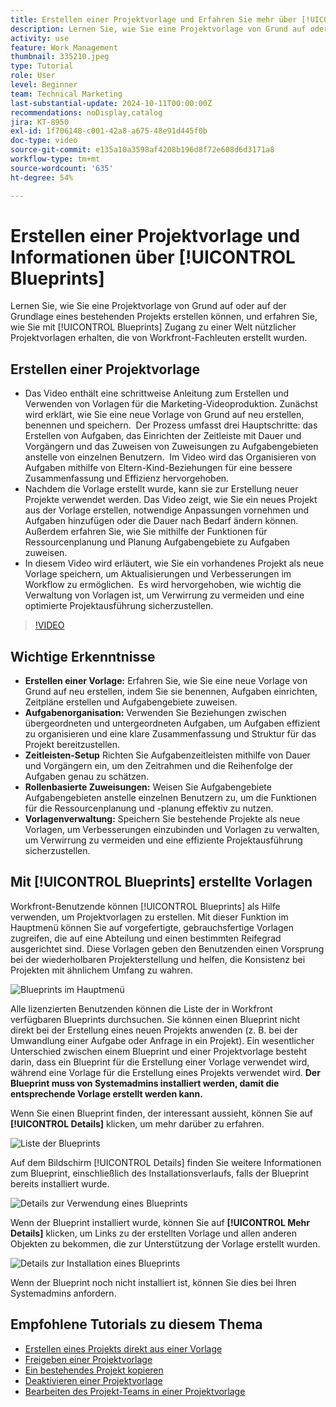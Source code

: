 ```yaml
---
title: Erstellen einer Projektvorlage und Erfahren Sie mehr über [!UICONTROL Blueprints]
description: Lernen Sie, wie Sie eine Projektvorlage von Grund auf oder auf der Grundlage eines bestehenden Projekts erstellen können, und erfahren Sie, wie Sie mit [!UICONTROL Blueprints] Zugang zu einer Welt nützlicher Projektvorlagen erhalten, die von Workfront-Fachleuten erstellt wurden.
activity: use
feature: Work Management
thumbnail: 335210.jpeg
type: Tutorial
role: User
level: Beginner
team: Technical Marketing
last-substantial-update: 2024-10-11T00:00:00Z
recommendations: noDisplay,catalog
jira: KT-8950
exl-id: 1f706148-c001-42a8-a675-48e91d445f0b
doc-type: video
source-git-commit: e135a10a3598af4208b196d8f72e608d6d3171a8
workflow-type: tm+mt
source-wordcount: '635'
ht-degree: 54%

---
```


# Erstellen einer Projektvorlage und Informationen über [!UICONTROL Blueprints]


Lernen Sie, wie Sie eine Projektvorlage von Grund auf oder auf der Grundlage eines bestehenden Projekts erstellen können, und erfahren Sie, wie Sie mit [!UICONTROL Blueprints] Zugang zu einer Welt nützlicher Projektvorlagen erhalten, die von Workfront-Fachleuten erstellt wurden.

## Erstellen einer Projektvorlage

* Das Video enthält eine schrittweise Anleitung zum Erstellen und Verwenden von Vorlagen für die Marketing-Videoproduktion. Zunächst wird erklärt, wie Sie eine neue Vorlage von Grund auf neu erstellen, benennen und speichern. &#x200B; Der Prozess umfasst drei Hauptschritte: das Erstellen von Aufgaben, das Einrichten der Zeitleiste mit Dauer und Vorgängern und das Zuweisen von Zuweisungen zu Aufgabengebieten anstelle von einzelnen Benutzern. &#x200B; Im Video wird das Organisieren von Aufgaben mithilfe von Eltern-Kind-Beziehungen für eine bessere Zusammenfassung und Effizienz hervorgehoben. &#x200B;
* Nachdem die Vorlage erstellt wurde, kann sie zur Erstellung neuer Projekte verwendet werden. Das Video zeigt, wie Sie ein neues Projekt aus der Vorlage erstellen, notwendige Anpassungen vornehmen und Aufgaben hinzufügen oder die Dauer nach Bedarf ändern können. &#x200B; Außerdem erfahren Sie, wie Sie mithilfe der Funktionen für Ressourcenplanung und Planung Aufgabengebiete zu Aufgaben zuweisen. &#x200B;
* In diesem Video wird erläutert, wie Sie ein vorhandenes Projekt als neue Vorlage speichern, um Aktualisierungen und Verbesserungen im Workflow zu ermöglichen. &#x200B; Es wird hervorgehoben, wie wichtig die Verwaltung von Vorlagen ist, um Verwirrung zu vermeiden und eine optimierte Projektausführung sicherzustellen. &#x200B;

>[!VIDEO](https://video.tv.adobe.com/v/335210/?quality=12&learn=on)

## Wichtige Erkenntnisse

* **Erstellen einer Vorlage:** Erfahren Sie, wie Sie eine neue Vorlage von Grund auf neu erstellen, indem Sie sie benennen, Aufgaben einrichten, Zeitpläne erstellen und Aufgabengebiete zuweisen. &#x200B;
* **Aufgabenorganisation:** Verwenden Sie Beziehungen zwischen übergeordneten und untergeordneten Aufgaben, um Aufgaben effizient zu organisieren und eine klare Zusammenfassung und Struktur für das Projekt bereitzustellen. &#x200B;
* **Zeitleisten-Setup** Richten Sie Aufgabenzeitleisten mithilfe von Dauer und Vorgängern ein, um den Zeitrahmen und die Reihenfolge der Aufgaben genau zu schätzen. &#x200B;
* **Rollenbasierte Zuweisungen:** Weisen Sie Aufgabengebiete Aufgabengebieten anstelle einzelnen Benutzern zu, um die Funktionen für die Ressourcenplanung und -planung effektiv zu nutzen. &#x200B;
* **Vorlagenverwaltung:** Speichern Sie bestehende Projekte als neue Vorlagen, um Verbesserungen einzubinden und Vorlagen zu verwalten, um Verwirrung zu vermeiden und eine effiziente Projektausführung sicherzustellen. &#x200B;


## Mit [!UICONTROL Blueprints] erstellte Vorlagen

Workfront-Benutzende können [!UICONTROL Blueprints] als Hilfe verwenden, um Projektvorlagen zu erstellen. Mit dieser Funktion im Hauptmenü können Sie auf vorgefertigte, gebrauchsfertige Vorlagen zugreifen, die auf eine Abteilung und einen bestimmten Reifegrad ausgerichtet sind. Diese Vorlagen geben den Benutzenden einen Vorsprung bei der wiederholbaren Projekterstellung und helfen, die Konsistenz bei Projekten mit ähnlichem Umfang zu wahren.

![Blueprints im Hauptmenü](assets/pt-blueprints-01.png)

Alle lizenzierten Benutzenden können die Liste der in Workfront verfügbaren Blueprints durchsuchen. Sie können einen Blueprint nicht direkt bei der Erstellung eines neuen Projekts anwenden (z. B. bei der Umwandlung einer Aufgabe oder Anfrage in ein Projekt). Ein wesentlicher Unterschied zwischen einem Blueprint und einer Projektvorlage besteht darin, dass ein Blueprint für die Erstellung einer Vorlage verwendet wird, während eine Vorlage für die Erstellung eines Projekts verwendet wird. **Der Blueprint muss von Systemadmins installiert werden, damit die entsprechende Vorlage erstellt werden kann.**

Wenn Sie einen Blueprint finden, der interessant aussieht, können Sie auf **[!UICONTROL Details]** klicken, um mehr darüber zu erfahren.

![Liste der Blueprints](assets/pt-blueprints-02.png)

Auf dem Bildschirm [!UICONTROL Details] finden Sie weitere Informationen zum Blueprint, einschließlich des Installationsverlaufs, falls der Blueprint bereits installiert wurde.

![Details zur Verwendung eines Blueprints](assets/pt-blueprints-03.png)

Wenn der Blueprint installiert wurde, können Sie auf **[!UICONTROL Mehr Details]** klicken, um Links zu der erstellten Vorlage und allen anderen Objekten zu bekommen, die zur Unterstützung der Vorlage erstellt wurden.

![Details zur Installation eines Blueprints](assets/pt-blueprints-04.png)

Wenn der Blueprint noch nicht installiert ist, können Sie dies bei Ihren Systemadmins anfordern.

## Empfohlene Tutorials zu diesem Thema

* [Erstellen eines Projekts direkt aus einer Vorlage](/help/manage-work/create-and-manage-project-templates/create-a-project-directly-from-a-template.md)
* [Freigeben einer Projektvorlage](/help/manage-work/create-and-manage-project-templates/share-a-project-template.md)
* [Ein bestehendes Projekt kopieren](/help/manage-work/manage-projects/copy-an-existing-project.md)
* [Deaktivieren einer Projektvorlage](/help/manage-work/create-and-manage-project-templates/deactivate-a-project-template.md)
* [Bearbeiten des Projekt-Teams in einer Projektvorlage](/help/manage-work/create-and-manage-project-templates/edit-the-project-team-in-a-project-template.md)
